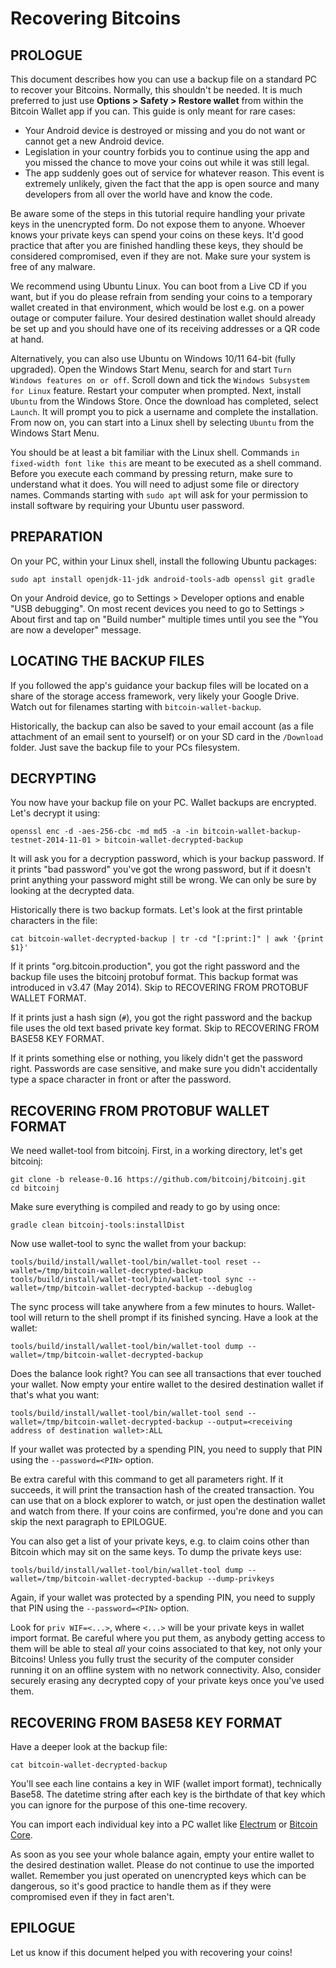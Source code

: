 Recovering Bitcoins
===================

## PROLOGUE

This document describes how you can use a backup file on a standard PC to recover your Bitcoins.
Normally, this shouldn't be needed. It is much preferred to just use **Options > Safety > Restore wallet** from within the Bitcoin Wallet app if you can. This guide is only meant for rare cases:

- Your Android device is destroyed or missing and you do not want or cannot get a new Android
  device.
- Legislation in your country forbids you to continue using the app and you missed the chance to
  move your coins out while it was still legal.
- The app suddenly goes out of service for whatever reason. This event is extremely unlikely,
  given the fact that the app is open source and many developers from all over the world have and
  know the code.

Be aware some of the steps in this tutorial require handling your private keys in the unencrypted
form. Do not expose them to anyone. Whoever knows your private keys can spend your coins on these
keys. It'd good practice that after you are finished handling these keys, they should be
considered compromised, even if they are not. Make sure your system is free of any malware.

We recommend using Ubuntu Linux. You can boot from a Live CD if you want, but if you do please
refrain from sending your coins to a temporary wallet created in that environment, which would be
lost e.g. on a power outage or computer failure. Your desired destination wallet should already be
set up and you should have one of its receiving addresses or a QR code at hand.

Alternatively, you can also use Ubuntu on Windows 10/11 64-bit (fully upgraded). Open the Windows Start Menu, search for and start `Turn Windows features on or off`. Scroll down and tick the `Windows Subsystem for Linux` feature. Restart your computer when prompted. Next, install `Ubuntu` from the Windows Store. Once the download has completed, select `Launch`. It will prompt you to pick a username and complete the installation. From now on, you can start into a Linux shell by selecting `Ubuntu` from the Windows Start Menu.

You should be at least a bit familiar with the Linux shell. Commands `in fixed-width font like this`
are meant to be executed as a shell command. Before you execute each command by pressing return,
make sure to understand what it does. You will need to adjust some file or directory names.
Commands starting with `sudo apt` will ask for your permission to install software by
requiring your Ubuntu user password.


## PREPARATION

On your PC, within your Linux shell, install the following Ubuntu packages:

    sudo apt install openjdk-11-jdk android-tools-adb openssl git gradle

On your Android device, go to Settings > Developer options and enable "USB debugging". On most
recent devices you need to go to Settings > About first and tap on "Build number" multiple times
until you see the "You are now a developer" message.


## LOCATING THE BACKUP FILES

If you followed the app's guidance your backup files will be located on a share of the storage access framework, very likely your Google Drive. Watch out for filenames starting with `bitcoin-wallet-backup`.

Historically, the backup can also be saved to your email account (as a file attachment of an email sent to yourself) or on your SD card in the `/Download` folder. Just save the backup file to your PCs filesystem.


## DECRYPTING

You now have your backup file on your PC. Wallet backups are encrypted. Let's decrypt it using:

    openssl enc -d -aes-256-cbc -md md5 -a -in bitcoin-wallet-backup-testnet-2014-11-01 > bitcoin-wallet-decrypted-backup

It will ask you for a decryption password, which is your backup password. If it prints
"bad password" you've got the wrong password, but if it doesn't print anything your password might
still be wrong. We can only be sure by looking at the decrypted data.

Historically there is two backup formats. Let's look at the first printable characters in the file:

    cat bitcoin-wallet-decrypted-backup | tr -cd "[:print:]" | awk '{print $1}'

If it prints "org.bitcoin.production", you got the right password and the backup file uses the
bitcoinj protobuf format. This backup format was introduced in v3.47 (May 2014). Skip to
RECOVERING FROM PROTOBUF WALLET FORMAT.

If it prints just a hash sign (`#`), you got the right password and the backup file uses the old
text based private key format. Skip to RECOVERING FROM BASE58 KEY FORMAT.

If it prints something else or nothing, you likely didn't get the password right. Passwords are
case sensitive, and make sure you didn't accidentally type a space character in front or after the
password.


## RECOVERING FROM PROTOBUF WALLET FORMAT

We need wallet-tool from bitcoinj. First, in a working directory, let's get bitcoinj:

    git clone -b release-0.16 https://github.com/bitcoinj/bitcoinj.git
    cd bitcoinj

Make sure everything is compiled and ready to go by using once:

    gradle clean bitcoinj-tools:installDist

Now use wallet-tool to sync the wallet from your backup:

    tools/build/install/wallet-tool/bin/wallet-tool reset --wallet=/tmp/bitcoin-wallet-decrypted-backup
    tools/build/install/wallet-tool/bin/wallet-tool sync --wallet=/tmp/bitcoin-wallet-decrypted-backup --debuglog

The sync process will take anywhere from a few minutes to hours. Wallet-tool will return to the
shell prompt if its finished syncing. Have a look at the wallet:

    tools/build/install/wallet-tool/bin/wallet-tool dump --wallet=/tmp/bitcoin-wallet-decrypted-backup

Does the balance look right? You can see all transactions that ever touched your wallet. Now empty
your entire wallet to the desired destination wallet if that's what you want:

    tools/build/install/wallet-tool/bin/wallet-tool send --wallet=/tmp/bitcoin-wallet-decrypted-backup --output=<receiving address of destination wallet>:ALL

If your wallet was protected by a spending PIN, you need to supply that PIN using the `--password=<PIN>` option.

Be extra careful with this command to get all parameters right. If it
succeeds, it will print the transaction hash of the created transaction. You can use that on
a block explorer to watch, or just open the destination wallet and watch from there. If your coins
are confirmed, you're done and you can skip the next paragraph to EPILOGUE.

You can also get a list of your private keys, e.g. to claim coins other than Bitcoin which may sit on the same keys. To dump the private keys use:

    tools/build/install/wallet-tool/bin/wallet-tool dump --wallet=/tmp/bitcoin-wallet-decrypted-backup --dump-privkeys

Again, if your wallet was protected by a spending PIN, you need to supply that PIN using the `--password=<PIN>` option.

Look for `priv WIF=<...>`, where `<...>` will be your private keys in wallet import format. Be careful where you put them, as anybody getting access to them will be able to steal *all* your coins associated to that key, not only your Bitcoins! Unless you fully trust the security of the computer consider running it on an offline system with no network connectivity. Also, consider securely erasing any decrypted copy of your private keys once you've used them.

## RECOVERING FROM BASE58 KEY FORMAT

Have a deeper look at the backup file:

    cat bitcoin-wallet-decrypted-backup

You'll see each line contains a key in WIF (wallet import format), technically Base58. The
datetime string after each key is the birthdate of that key which you can ignore for the purpose
of this one-time recovery.

You can import each individual key into a PC wallet like [Electrum](https://electrum.org)
or [Bitcoin Core](https://bitcoincore.org/).

As soon as you see your whole balance again, empty your entire wallet to the desired destination
wallet. Please do not continue to use the imported wallet. Remember you just operated on
unencrypted keys which can be dangerous, so it's good practice to handle them as if they were
compromised even if they in fact aren't.


## EPILOGUE

Let us know if this document helped you with recovering your coins!
